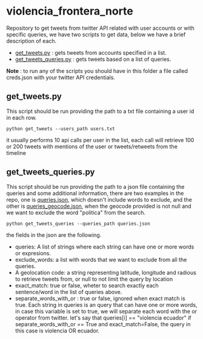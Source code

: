 # violencia_frontera_norte
Repository to get tweets from twitter API related with user accounts or with specific queries, we have two scripts to get data, below we have a brief description of each.

- [get_tweets.py](./get_tweets.py) : gets tweets from accounts specified in a list.
- [get_tweets_queries.py](./get_tweets_queries.py) : gets tweets based on a list of queries.

**Note** : to run any of the scripts you should have in this folder a file called creds.json with your twitter API credentials.
## get_tweets.py

This script should be run providing the path to a txt file containing a user id in each row.

````
python get_tweets --users_path users.txt
````

it usually performs 10 api calls per user in the list, each call will retrieve 100 or 200 tweets with mentions of the user or tweets/retweets from the timeline

## get_tweets_queries.py

This script should be run providing the path to a json file containing the queries and some additional information, there are two examples in the repo, one is [queries.json](./queries.json), which doesn't include words to exclude, and the other is [queries_geocode.json](./queries_geocode.json), when the geocode provided is not null and we want to exclude the word "politica" from the search.

````
python get_tweets_queries --queries_path queries.json
````


the fields in the json are the following.

- queries: A list of strings where each string can have one or more words or expresions.
- exclude_words: a list with words that we want to exclude from all the queries.
- A geolocation code: a string representing latitude, longitude and radious to retrieve tweets from, or null to not limit the query by location
- exact_match: true or false, wheter to search exactly each sentence/word in the list of queries above.
- separate_words_with_or : true or false, ignored when exact match is true. Each string in queries is an query that can have one 
or more words, in case this variable is set to true, we will separate each word with the or operator from twitter. let's say that queries[i] == "violencia ecuador"
if separate_words_with_or == True and exact_match=False, the query in this case is violencia OR ecuador.
